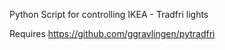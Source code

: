 Python Script for controlling IKEA - Tradfri lights

Requires https://github.com/ggravlingen/pytradfri
